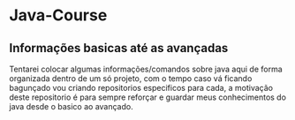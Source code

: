 # Java-Course

## Informações basicas até as avançadas

Tentarei colocar algumas informações/comandos sobre java aqui de forma organizada dentro de um só projeto, com o tempo caso vá ficando bagunçado vou criando repositorios especificos para cada, a motivação deste repositorio é para sempre reforçar e guardar meus conhecimentos do java desde o basico ao avançado.
